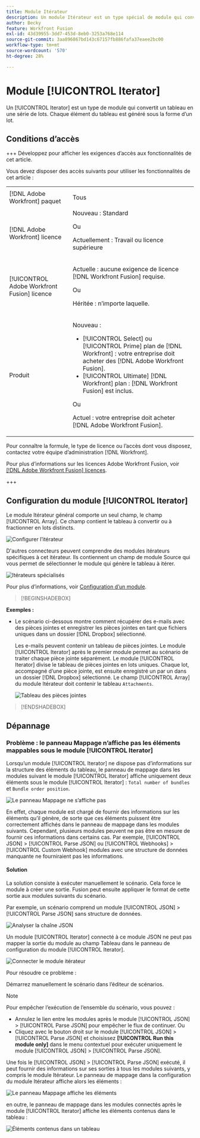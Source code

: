 ```yaml
---
title: Module Itérateur
description: Un module Itérateur est un type spécial de module qui convertit un tableau en une série de lots. Chaque élément du tableau est généré sous la forme d’un lot.
author: Becky
feature: Workfront Fusion
exl-id: 43d39955-3dd7-453d-8eb0-3253a768e114
source-git-commit: 3aa896867bd143c67157fb886fafa37eaee2bc00
workflow-type: tm+mt
source-wordcount: '570'
ht-degree: 28%

---
```


# Module [!UICONTROL Iterator]

Un [!UICONTROL Iterator] est un type de module qui convertit un tableau en une série de lots. Chaque élément du tableau est généré sous la forme d’un lot.

## Conditions d’accès

+++ Développez pour afficher les exigences d’accès aux fonctionnalités de cet article.

Vous devez disposer des accès suivants pour utiliser les fonctionnalités de cet article :

<table style="table-layout:auto">
 <col> 
 <col> 
 <tbody> 
  <tr> 
    <td role="rowheader">[!DNL Adobe Workfront] paquet</td> 
   <td> <p>Tous</p> </td> 
  </tr> 
  <tr data-mc-conditions=""> 
   <td role="rowheader">[!DNL Adobe Workfront] licence</td> 
   <td> Nouveau : Standard<p>Ou</p><p>Actuellement : Travail ou licence supérieure</p> </td> 
  </tr> 
  <tr> 
   <td role="rowheader">[!UICONTROL Adobe Workfront Fusion] licence</td> 
   <td>
   <p>Actuelle : aucune exigence de licence [!DNL Workfront Fusion] requise.</p>
   <p>Ou</p>
   <p>Héritée : n’importe laquelle. </p>
   </td> 
  </tr> 
  <tr> 
   <td role="rowheader">Produit</td> 
   <td>
   <p>Nouveau :</p> <ul><li>[!UICONTROL Select] ou [!UICONTROL Prime] plan de [!DNL Workfront] : votre entreprise doit acheter des [!DNL Adobe Workfront Fusion].</li><li>[!UICONTROL Ultimate] [!DNL Workfront] plan : [!DNL Workfront Fusion] est inclus.</li></ul>
   <p>Ou</p>
   <p>Actuel : votre entreprise doit acheter [!DNL Adobe Workfront Fusion].</p>
   </td> 
  </tr>
 </tbody> 
</table>


Pour connaître la formule, le type de licence ou l’accès dont vous disposez, contactez votre équipe d’administration [!DNL Workfront].

Pour plus d’informations sur les licences Adobe Workfront Fusion, voir [[!DNL Adobe Workfront Fusion] licences](/help/workfront-fusion/set-up-and-manage-workfront-fusion/licensing-operations-overview/license-automation-vs-integration.md).

+++

## Configuration du module [!UICONTROL Iterator]

Le module Itérateur général comporte un seul champ, le champ [!UICONTROL Array]. Ce champ contient le tableau à convertir ou à fractionner en lots distincts.

![Configurer l’itérateur](assets/set-up-iterator.jpg)

D&#39;autres connecteurs peuvent comprendre des modules itérateurs spécifiques à cet itérateur. Ils contiennent un champ de module Source qui vous permet de sélectionner le module qui génère le tableau à itérer.

![Itérateurs spécialisés](assets/specialized-iterators.jpg)

Pour plus d’informations, voir [Configuration d’un module](/help/workfront-fusion/create-scenarios/add-modules/configure-a-modules-settings.md).

>[!BEGINSHADEBOX]

**Exemples :**

* Le scénario ci-dessous montre comment récupérer des e-mails avec des pièces jointes et enregistrer les pièces jointes en tant que fichiers uniques dans un dossier [!DNL Dropbox] sélectionné.

  Les e-mails peuvent contenir un tableau de pièces jointes. Le module [!UICONTROL Iterator] après le premier module permet au scénario de traiter chaque pièce jointe séparément. Le module [!UICONTROL Iterator] divise le tableau de pièces jointes en lots uniques. Chaque lot, accompagné d’une pièce jointe, est ensuite enregistré un par un dans un dossier [!DNL Dropbox] sélectionné. Le champ [!UICONTROL Array] du module Itérateur doit contenir le tableau `Attachments`.

  ![Tableau des pièces jointes](assets/attachments-array.jpg)

>[!ENDSHADEBOX]


## Dépannage

### Problème : le panneau Mappage n’affiche pas les éléments mappables sous le module [!UICONTROL Iterator]

Lorsqu’un module [!UICONTROL Iterator] ne dispose pas d’informations sur la structure des éléments du tableau, le panneau de mappage dans les modules suivant le module [!UICONTROL Iterator] affiche uniquement deux éléments sous le module [!UICONTROL Iterator] : `Total number of bundles` et `Bundle order position`.

![Le panneau Mappage ne s’affiche pas](assets/mapping-panel-doesnt-display.png)

En effet, chaque module est chargé de fournir des informations sur les éléments qu’il génère, de sorte que ces éléments puissent être correctement affichés dans le panneau de mappage dans les modules suivants. Cependant, plusieurs modules peuvent ne pas être en mesure de fournir ces informations dans certains cas. Par exemple, [!UICONTROL JSON] > [!UICONTROL Parse JSON] ou [!UICONTROL Webhooks] > [!UICONTROL Custom Webhook] modules avec une structure de données manquante ne fourniraient pas les informations.

#### Solution

La solution consiste à exécuter manuellement le scénario. Cela force le module à créer une sortie. Fusion peut ensuite appliquer le format de cette sortie aux modules suivants du scénario.

Par exemple, un scénario comprend un module [!UICONTROL JSON] > [!UICONTROL Parse JSON] sans structure de données.

![Analyser la chaîne JSON](assets/json-parse-json.png)

Un module [!UICONTROL Iterator] connecté à ce module JSON ne peut pas mapper la sortie du module au champ Tableau dans le panneau de configuration du module [!UICONTROL Iterator].

![Connecter le module itérateur](assets/connect-iterator-module.png)

Pour résoudre ce problème :

Démarrez manuellement le scénario dans l’éditeur de scénarios.

>[!NOTE]
>
>Pour empêcher l’exécution de l’ensemble du scénario, vous pouvez :
>
>* Annulez le lien entre les modules après le module [!UICONTROL JSON] > [!UICONTROL Parse JSON] pour empêcher le flux de continuer.
>   Ou
>* Cliquez avec le bouton droit sur le module [!UICONTROL JSON] > [!UICONTROL Parse JSON] et choisissez **[!UICONTROL Run this module only]** dans le menu contextuel pour exécuter uniquement le module [!UICONTROL JSON] > [!UICONTROL Parse JSON].

Une fois le [!UICONTROL JSON] > [!UICONTROL Parse JSON] exécuté, il peut fournir des informations sur ses sorties à tous les modules suivants, y compris le module Itérateur. Le panneau de mappage dans la configuration du module Itérateur affiche alors les éléments :

![Le panneau Mappage affiche les éléments](assets/mapping-panel-displays-items.png)

en outre, le panneau de mappage dans les modules connectés après le module [!UICONTROL Iterator] affiche les éléments contenus dans le tableau :

![Éléments contenus dans un tableau](assets/items-contained-in-array.png)
